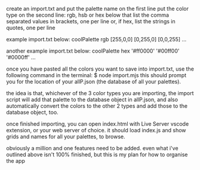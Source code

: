 create an import.txt and put the palette name on the first line
put the color type on the second line: rgb, hsb or hex
below that list the comma separated values in brackets, one per line
or, if hex, list the strings in quotes, one per line

example import.txt below:
coolPalette
rgb
[255,0,0]
[0,255,0]
[0,0,255]
...

another example import.txt below:
coolPalette
hex
'#ff0000'
'#00ff00'
'#0000ff'
...

once you have pasted all the colors you want to save into import.txt,
use the following command in the terminal:
$ node import.mjs
this should prompt you for the location of your allP.json
(the database of all your palettes).

the idea is that, whichever of the 3 color types you are importing,
the import script will add that palette to the database object in
allP.json, and also automatically convert the colors to the
other 2 types and add those to the database object, too.

once finished importing, you can open index.html with Live Server vscode extension,
or your web server of choice. it should load index.js and show grids and names
for all your palettes, to browse.

obviously a million and one features need to be added. even what i've
outlined above isn't 100% finished, but this is my
plan for how to organise the app
